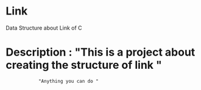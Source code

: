 # Link
Data Structure about Link of C
# Description : "This is a project about creating the structure of link "
                "Anything you can do "
